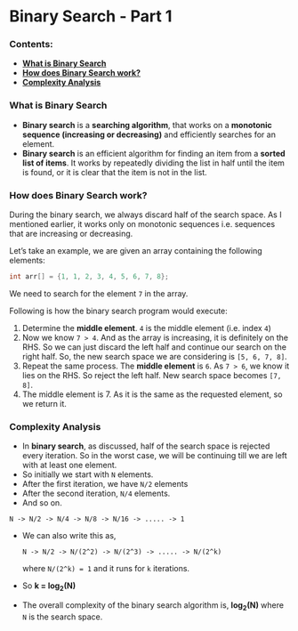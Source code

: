 # Binary Search - Part 1

### Contents:
- [**What is Binary Search**](#binary-search---part-1)
- [**How does Binary Search work?**](#how-does-binary-search-work)
- [**Complexity Analysis**](#complexity-analysis)


### What is Binary Search
- **Binary search** is a **searching algorithm**, that works on a **monotonic sequence (increasing or decreasing)** and efficiently searches for an element. 
- **Binary search** is an efficient algorithm for finding an item from a **sorted list of items**. It works by repeatedly dividing the list in half until the item is found, or it is clear that the item is not in the list.

### How does Binary Search work?
During the binary search, we always discard half of the search space. As I mentioned earlier, it works only on monotonic sequences i.e. sequences that are increasing or decreasing. 

Let’s take an example, we are given an array containing the following elements:

``` cpp
int arr[] = {1, 1, 2, 3, 4, 5, 6, 7, 8};
```

We need to search for the element `7` in the array.

Following is how the binary search program would execute:
1. Determine the **middle element**. `4` is the middle element (i.e. index `4`)
2. Now we know `7 > 4`. And as the array is increasing, it is definitely on the RHS. So we can just discard the left half and continue our search on the right half. So, the new search space we are considering is `[5, 6, 7, 8]`.
3. Repeat the same process. The **middle element** is `6`. As `7 > 6`, we know it lies on the RHS. So reject the left half. New search space becomes `[7, 8]`.
4. The middle element is 7. As it is the same as the requested element, so we return it.


### Complexity Analysis

- In **binary search**, as discussed, half of the search space is rejected every iteration. So in the worst case, we will be continuing till we are left with at least one element.
- So initially we start with `N` elements.
- After the first iteration, we have `N/2` elements
- After the second iteration, `N/4` elements.
- And so on.

```
N -> N/2 -> N/4 -> N/8 -> N/16 -> ..... -> 1
```

- We can also write this as,
    ```
    N -> N/2 -> N/(2^2) -> N/(2^3) -> ..... -> N/(2^k)
    ```
    where `N/(2^k) = 1` and it runs for `k` iterations.

- So **k = log<sub>2</sub>(N)**
 
- The overall complexity of the binary search algorithm is, **log<sub>2</sub>(N)** where `N` is the search space.